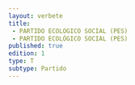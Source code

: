 ```yaml
---
layout: verbete
title:
 - PARTIDO ECOLOGICO SOCIAL (PES)
 - PARTIDO ECOLÓGICO SOCIAL (PES)
published: true
edition: 1  
type: T
subtype: Partido
---
```


